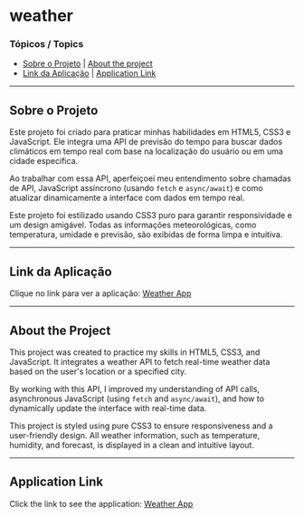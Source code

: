 # weather

### Tópicos / Topics

- [Sobre o Projeto](#sobre-o-projeto) | [About the project](#about-the-project)
- [Link da Aplicação](#link-da-aplicação) | [Application Link](#application-link)

<hr>

## Sobre o Projeto

Este projeto foi criado para praticar minhas habilidades em HTML5, CSS3 e JavaScript. Ele integra uma API de previsão do tempo para buscar dados climáticos em tempo real com base na localização do usuário ou em uma cidade específica.

Ao trabalhar com essa API, aperfeiçoei meu entendimento sobre chamadas de API, JavaScript assíncrono (usando `fetch` e `async/await`) e como atualizar dinamicamente a interface com dados em tempo real.

Este projeto foi estilizado usando CSS3 puro para garantir responsividade e um design amigável. Todas as informações meteorológicas, como temperatura, umidade e previsão, são exibidas de forma limpa e intuitiva.

<hr>

## Link da Aplicação

Clique no link para ver a aplicação: [Weather App](https://fluffy-cassata-d81882.netlify.app)

<hr>

## About the Project

This project was created to practice my skills in HTML5, CSS3, and JavaScript. It integrates a weather API to fetch real-time weather data based on the user's location or a specified city.

By working with this API, I improved my understanding of API calls, asynchronous JavaScript (using `fetch` and `async/await`), and how to dynamically update the interface with real-time data.

This project is styled using pure CSS3 to ensure responsiveness and a user-friendly design. All weather information, such as temperature, humidity, and forecast, is displayed in a clean and intuitive layout.

<hr>

## Application Link

Click the link to see the application: [Weather App](https://fluffy-cassata-d81882.netlify.app)

